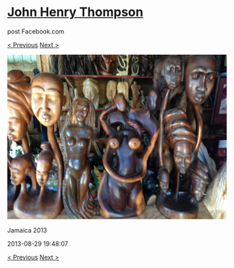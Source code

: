 # [John Henry Thompson](../README.md)
post Facebook.com

[< Previous](2013-08-29-16.md) [Next >](2013-08-29-18.md)

[![](../media/2013-08-29/Jamaica-2028.jpg)](../README.md)

Jamaica 2013

2013-08-29 19:48:07

[< Previous](2013-08-29-16.md) [Next >](2013-08-29-18.md)